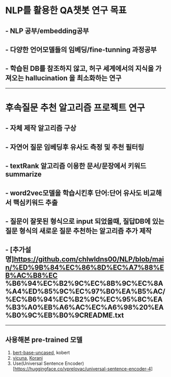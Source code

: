 # NLP를 활용한 QA챗봇 연구 목표
## - NLP 공부/embedding공부   
## - 다양한 언어모델들의 임베딩/fine-tunning 과정공부
## - 학습된 DB를 참조하지 않고, 허구 세계에서의 지식을 가져오는 hallucination 을 최소화하는 연구 
----------
# 후속질문 추천 알고리즘 프로젝트 연구
## - 자체 제작 알고리즘 구상
## - 자연어 질문 임베딩후 유사도 측정 및 추천 필터링  
## - textRank 알고리즘 이용한 문서/문장에서 키워드 summarize  
## - word2vec모델을 학습시킨후 단어:단어 유사도 비교해서 핵심키워드 추출 
## - 질문이 잘못된 형식으로 input 되었을때, 질답DB에 있는 질문 형식의 새로운 질문 추천하는 알고리즘 추가 제작 
## - [추가설명]https://github.com/chlwldns00/NLP/blob/main/%ED%9B%84%EC%86%8D%EC%A7%88%EB%AC%B8%EC %B6%94%EC%B2%9C%EC%8B%9C%EC%8A%A4%ED%85%9C%EC%97%B0%EA%B5%AC/%EC%B6%94%EC%B2%9C%EC%95%8C%EA%B3%A0%EB%A6%AC%EC%A6%98%20%EA%B0%9C%EB%B0%9CREADME.txt
-----------------
## 사용해본 pre-trained 모델
1. [bert-base-uncased](https://huggingface.co/bert-base-uncased), kobert
2. [vicuna](https://huggingface.co/lmsys/vicuna-13b-v1.5-16k), [Korani](https://huggingface.co/KRAFTON/KORani-v3-13B)
3. Use(Universal Sentence Encoder)[https://huggingface.co/vprelovac/universal-sentence-encoder-4]  
